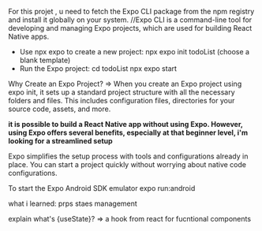 For this projet , u need to fetch the Expo CLI package from the npm registry and install it globally on your system.
//Expo CLI is a command-line tool for developing and managing Expo projects, which are used for building React Native apps.

- Use npx expo to create a new project:
npx expo init todoList
(choose a blank template)
- Run the Expo project:
cd todoList
npx expo start


Why Create an Expo Project?
=> When you create an Expo project using expo init, it sets up a standard project structure with all the necessary folders and files. This includes configuration files, directories for your source code, assets, and more.

**it is possible to build a React Native app without using Expo. However, using Expo offers several benefits, especially at that beginner level, i'm looking for a streamlined setup**

Expo simplifies the setup process with tools and configurations already in place. You can start a project quickly without worrying about native code configurations.

To start the Expo Android SDK emulator
expo run:android

what i learned:
prps 
staes management

explain what's {useState}?
=> a hook from react for fucntional components